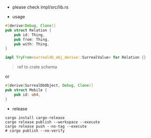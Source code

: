 * please check
impl/src/lib.rs

* usage
```rs
#[derive(Debug, Clone)]
pub struct Relation {
    pub id: Thing,
    pub from: Thing,
    pub with: Thing,
}

impl TryFrom<surrealdb_obj_derive::SurrealValue> for Relation {}
```
> ref to crate schema

or

```rs
#[derive(SurrealDbObject, Debug, Clone)]
pub struct Mobile {
    pub id: u64,
}
```

* release
```
cargo install cargo-release
cargo release publish --workspace --execute
cargo release push --no-tag --execute
# cargo publish --no-verify
```